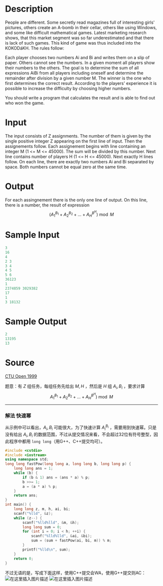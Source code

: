 # Description
People are different. Some secretly read magazines full of interesting girls' pictures, others create an A-bomb in their cellar, others like using Windows, and some like difficult mathematical games. Latest marketing research shows, that this market segment was so far underestimated and that there is lack of such games. This kind of game was thus included into the KOKODáKH. The rules follow:

Each player chooses two numbers Ai and Bi and writes them on a slip of paper. Others cannot see the numbers. In a given moment all players show their numbers to the others. The goal is to determine the sum of all expressions AiBi from all players including oneself and determine the remainder after division by a given number M. The winner is the one who first determines the correct result. According to the players' experience it is possible to increase the difficulty by choosing higher numbers.

You should write a program that calculates the result and is able to find out who won the game.

# Input
The input consists of Z assignments. The number of them is given by the single positive integer Z appearing on the first line of input. Then the assignements follow. Each assignement begins with line containing an integer M (1 <= M <= 45000). The sum will be divided by this number. Next line contains number of players H (1 <= H <= 45000). Next exactly H lines follow. On each line, there are exactly two numbers Ai and Bi separated by space. Both numbers cannot be equal zero at the same time.

# Output
For each assingnement there is the only one line of output. On this line, there is a number, the result of expression
$$(A_1^{B_1} + A_2^{B_2} + \dots + A_H^{B^H}) \bmod M$$
# Sample Input

```java
3
16
4
2 3
3 4
4 5
5 6
36123
1
2374859 3029382
17
1
3 18132
```

# Sample Output

```java
2
13195
13
```
# Source
[CTU Open 1999](http://poj.org/searchproblem?field=source&key=CTU+Open+1999)

题意：有 $Z$ 组任务，每组任务先给出 $M, H$ ，然后是 $H$ 组 $A_i, B_i$ ，要求计算 $$A_1^{B_1} + A_2^{B_2} + \dots + A_H^{B^H}) \bmod M$$

---
### 解法 快速幂
从示例中可以看出，$A_i, B_i$ 可能很大，为了快速计算 $A_i^{B_i}$ ，需要用到快速幂。只是没有给出 $A_i, B_i$ 的数据范围，不过从提交情况来看，不会超过32位有符号整型，因此程序中都用 `long long`（用G++、C++提交均可）。
```cpp
#include <cstdio>
#include <iostream>
using namespace std;
long long fastPow(long long a, long long b, long long p) {
	long long ans = 1;
	while (b) {
		if (b & 1) ans = (ans * a) % p;
		b >>= 1;
		a = (a * a) % p;
	}
	return ans;
}
int main() {
	long long z, m, h, ai, bi;
	scanf("%lld", &z);
	while (z--) {
		scanf("%lld%lld", &m, &h);
		long long sum = 0;
		for (int i = 0; i < h; ++i) {
			scanf("%lld%lld", &ai, &bi);
			sum = (sum + fastPow(ai, bi, m)) % m;
		}
		printf("%lld\n", sum);
	}
	return 0;	
}
```
不过无语的是，写成下面这样，使用C++提交会WA，使用G++提交则AC：
![在这里插入图片描述](https://img-blog.csdnimg.cn/6a9431b8a2fe430c8f1a16a4e9e477d3.png)
![在这里插入图片描述](https://img-blog.csdnimg.cn/ec1f6c5b9a4a4f5c885e4631b98187c6.png)

